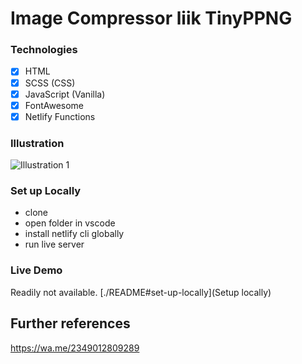 # Image Compressor liik TinyPPNG

### Technologies

- [x] HTML
- [x] SCSS (CSS)
- [x] JavaScript (Vanilla)
- [x] FontAwesome
- [x] Netlify Functions

### Illustration

![Illustration 1](https://github.com/devpishaili/html-css-js-projects/blob/main/music-player/assets/images/illustration-1.gif)

### Set up Locally

- clone
- open folder in vscode
- install netlify cli globally
- run live server

### Live Demo

Readily not available. [./README#set-up-locally](Setup locally)

## Further references

https://wa.me/2349012809289
